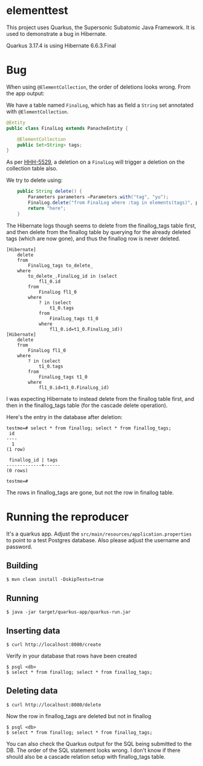 # elementtest

This project uses Quarkus, the Supersonic Subatomic Java Framework. It is used to demonstrate
a bug in Hibernate.

Quarkus 3.17.4 is using Hibernate 6.6.3.Final

# Bug
When using `@ElementCollection`, the order of deletions looks wrong. From the app output:

We have a table named `FinalLog`, which has as field a `String` set annotated with `@ElementCollection`.

```java
@Entity
public class FinalLog extends PanacheEntity {

    @ElementCollection
    public Set<String> tags;
}
```
As per [HHH-5529](https://hibernate.atlassian.net/browse/HHH-5529), a deletion on a `FinalLog` will trigger a deletion on the collection table also.

We try to delete using:
```java
    public String delete() {
        Parameters parameters =Parameters.with("tag", "yu");
        FinalLog.delete("from FinalLog where :tag in elements(tags)", parameters);
        return "here";
    }
```

The Hibernate logs though seems to delete from the finallog_tags table first, and then delete from the finallog table by querying for the already deleted tags (which are now gone), and thus the finallog row is never deleted.

```
[Hibernate] 
    delete 
    from
        FinalLog_tags to_delete_ 
    where
        to_delete_.FinalLog_id in (select
            fl1_0.id 
        from
            FinalLog fl1_0 
        where
            ? in (select
                t1_0.tags 
            from
                FinalLog_tags t1_0 
            where
                fl1_0.id=t1_0.FinalLog_id))
[Hibernate] 
    delete 
    from
        FinalLog fl1_0 
    where
        ? in (select
            t1_0.tags 
        from
            FinalLog_tags t1_0 
        where
            fl1_0.id=t1_0.FinalLog_id)
```

I was expecting Hibernate to instead delete from the finallog table first, and then in the finallog_tags table (for the cascade delete operation).

Here's the entry in the database after deletion:
```
testme=# select * from finallog; select * from finallog_tags;
 id 
----
  1
(1 row)

 finallog_id | tags 
-------------+------
(0 rows)

testme=# 
```

The rows in finallog_tags are gone, but not the row in finallog table.


# Running the reproducer
It's a quarkus app. Adjust the `src/main/resources/application.properties` to point to a test Postgres database. Also please adjust the username and password.

## Building
```
$ mvn clean install -DskipTests=true
```

## Running
```
$ java -jar target/quarkus-app/quarkus-run.jar
```

## Inserting data
```
$ curl http://localhost:8080/create
```

Verify in your database that rows have been created

```
$ psql <db>
$ select * from finallog; select * from finallog_tags;
```

## Deleting data
```
$ curl http://localhost:8080/delete
```

Now the row in finallog_tags are deleted but not in finallog
```
$ psql <db>
$ select * from finallog; select * from finallog_tags;
```
You can also check the Quarkus output for the SQL being submitted to the DB. The order of the SQL statement looks wrong. I don't know if there should also be a cascade relation setup with finallog_tags table.
